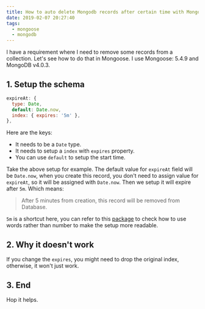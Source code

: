```yaml
---
title: How to auto delete Mongodb records after certain time with Mongoose
date: 2019-02-07 20:27:40
tags:
  - mongoose
  - mongodb
---
```


I have a requirement where I need to remove some records from a collection. Let's see how to do that in Mongoose. I use Mongoose: 5.4.9 and MongoDB v4.0.3.

<!--more-->

## 1. Setup the schema

```javascript
expireAt: {
  type: Date,
  default: Date.now,
  index: { expires: '5m' },
},
```

Here are the keys:

- It needs to be a `Date` type.
- It needs to setup a `index` with `expires` property.
- You can use `default` to setup the start time.

Take the above setup for example. The default value for `expireAt` field will be `Date.now`, when you create this record, you don't need to assign value for `expireAt`, so it will be assigned with `Date.now`. Then we setup it will expire after `5m`. Which means:

> After 5 minutes from creation, this record will be removed from Database.

`5m` is a shortcut here, you can refer to this [package](https://www.npmjs.com/package/ms) to check how to use words rather than number to make the setup more readable.

## 2. Why it doesn't work

If you change the `expires`, you might need to drop the original index, otherwise, it won't just work.

## 3. End

Hop it helps.
